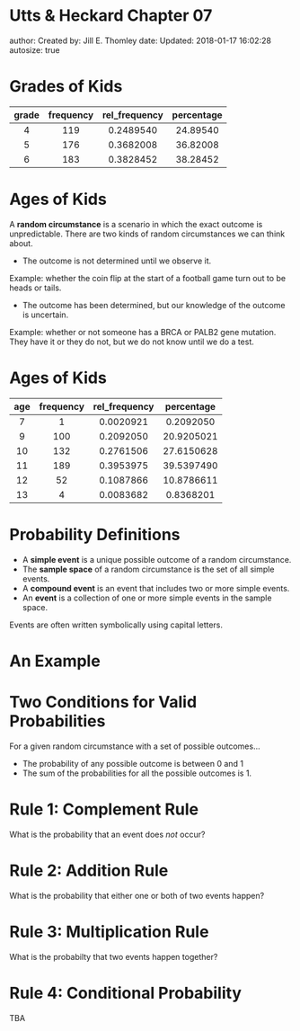 Utts & Heckard Chapter 07
========================================================
author: Created by: Jill E. Thomley
date: Updated: 2018-01-17 16:02:28
autosize: true


Grades of Kids
========================================================
<table>
 <thead>
  <tr>
   <th style="text-align:center;"> grade </th>
   <th style="text-align:center;"> frequency </th>
   <th style="text-align:center;"> rel_frequency </th>
   <th style="text-align:center;"> percentage </th>
  </tr>
 </thead>
<tbody>
  <tr>
   <td style="text-align:center;"> 4 </td>
   <td style="text-align:center;"> 119 </td>
   <td style="text-align:center;"> 0.2489540 </td>
   <td style="text-align:center;"> 24.89540 </td>
  </tr>
  <tr>
   <td style="text-align:center;"> 5 </td>
   <td style="text-align:center;"> 176 </td>
   <td style="text-align:center;"> 0.3682008 </td>
   <td style="text-align:center;"> 36.82008 </td>
  </tr>
  <tr>
   <td style="text-align:center;"> 6 </td>
   <td style="text-align:center;"> 183 </td>
   <td style="text-align:center;"> 0.3828452 </td>
   <td style="text-align:center;"> 38.28452 </td>
  </tr>
</tbody>
</table>


Ages of Kids
========================================================

A **random circumstance** is a scenario in which the exact outcome is unpredictable. There are two kinds of random circumstances we can think about.

*  The outcome is not determined until we observe it. 

Example: whether the coin flip at the start of a football game turn out to be heads or tails.

*  The outcome has been determined, but our knowledge of the outcome is uncertain. 

Example: whether or not someone has a BRCA or PALB2 gene mutation. They have it or they do not, but we do not know until we do a test.


Ages of Kids
========================================================
<table>
 <thead>
  <tr>
   <th style="text-align:center;"> age </th>
   <th style="text-align:center;"> frequency </th>
   <th style="text-align:center;"> rel_frequency </th>
   <th style="text-align:center;"> percentage </th>
  </tr>
 </thead>
<tbody>
  <tr>
   <td style="text-align:center;"> 7 </td>
   <td style="text-align:center;"> 1 </td>
   <td style="text-align:center;"> 0.0020921 </td>
   <td style="text-align:center;"> 0.2092050 </td>
  </tr>
  <tr>
   <td style="text-align:center;"> 9 </td>
   <td style="text-align:center;"> 100 </td>
   <td style="text-align:center;"> 0.2092050 </td>
   <td style="text-align:center;"> 20.9205021 </td>
  </tr>
  <tr>
   <td style="text-align:center;"> 10 </td>
   <td style="text-align:center;"> 132 </td>
   <td style="text-align:center;"> 0.2761506 </td>
   <td style="text-align:center;"> 27.6150628 </td>
  </tr>
  <tr>
   <td style="text-align:center;"> 11 </td>
   <td style="text-align:center;"> 189 </td>
   <td style="text-align:center;"> 0.3953975 </td>
   <td style="text-align:center;"> 39.5397490 </td>
  </tr>
  <tr>
   <td style="text-align:center;"> 12 </td>
   <td style="text-align:center;"> 52 </td>
   <td style="text-align:center;"> 0.1087866 </td>
   <td style="text-align:center;"> 10.8786611 </td>
  </tr>
  <tr>
   <td style="text-align:center;"> 13 </td>
   <td style="text-align:center;"> 4 </td>
   <td style="text-align:center;"> 0.0083682 </td>
   <td style="text-align:center;"> 0.8368201 </td>
  </tr>
</tbody>
</table>


Probability Definitions 
========================================================

*  A **simple event** is a unique possible outcome of a random circumstance.
*  The **sample space** of a random circumstance is the set of all simple events.
*  A **compound event** is an event that includes two or more simple events.
*  An **event** is a collection of one or more simple events in the sample space.

Events are often written symbolically using capital letters.


An Example 
========================================================




Two Conditions for Valid Probabilities 
========================================================

For a given random circumstance with a set of possible outcomes...

*  The probability of any possible outcome is between 0 and 1
*  The sum of the probabilities for all the possible outcomes is 1.




Rule 1: Complement Rule
========================================================

What is the probability that an event does _not_ occur?





Rule 2: Addition Rule
========================================================

What is the probability that either one or both of two events happen?





Rule 3: Multiplication Rule
========================================================

What is the probabilty that two events happen together?





Rule 4: Conditional Probability
========================================================

TBA
